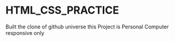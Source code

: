 # HTML_CSS_PRACTICE
Built the clone of github universe 
this Project is Personal Computer responsive only 